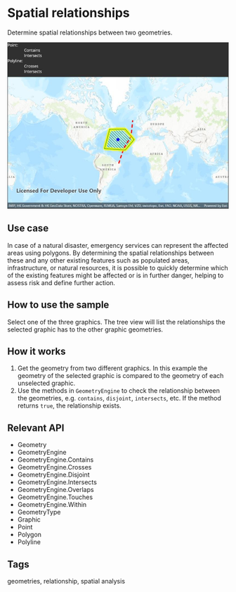 # Spatial relationships

Determine spatial relationships between two geometries.

![Image of spatial relationships](spatialrelationships.jpg)

## Use case

In case of a natural disaster, emergency services can represent the affected areas using polygons. By determining the spatial relationships between these and any other existing features such as populated areas, infrastructure, or natural resources, it is possible to quickly determine which of the existing features might be affected or is in further danger, helping to assess risk and define further action.

## How to use the sample

Select one of the three graphics. The tree view will list the relationships the selected graphic has to the other graphic geometries.

## How it works

1. Get the geometry from two different graphics. In this example the geometry of the selected graphic is compared to the geometry of each unselected graphic.
2. Use the methods in `GeometryEngine` to check the relationship between the geometries, e.g. `contains`, `disjoint`, `intersects`, etc. If the method returns `true`, the relationship exists.

## Relevant API

* Geometry
* GeometryEngine
* GeometryEngine.Contains
* GeometryEngine.Crosses
* GeometryEngine.Disjoint
* GeometryEngine.Intersects
* GeometryEngine.Overlaps
* GeometryEngine.Touches
* GeometryEngine.Within
* GeometryType
* Graphic
* Point
* Polygon
* Polyline

## Tags

geometries, relationship, spatial analysis